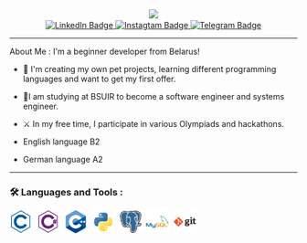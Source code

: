 <div id="header" align="center">
  <img src="https://media.giphy.com/media/ptqAPgghLtHOa0SLJS/giphy.gif" width="100"/>
  <div id="badges">
  <a href="https://www.linkedin.com/in/ivan-lavriv-3599b72a2/">
    <img src="https://img.shields.io/badge/linkedIn-blue?style=for-the-badge&logo=linkedin&logoColor=white" alt="LinkedIn Badge"/>
  </a>
  <a href="https://www.instagram.com/tochno_ne_ivan_lavriv/">
    <img src="https://img.shields.io/badge/instagram-blue?style=for-the-badge&logo=instagram&logoColor=white" alt="Instagtam Badge"/>
  </a>
  <a href="https://t.me/emokitty2007">
    <img src="https://img.shields.io/badge/telegram-blue?style=for-the-badge&logo=telegram&logoColor=white" alt="Telegram Badge"/>
  </a>
</div>
</div>

---

About Me :
I'm a beginner developer from Belarus!
- :telescope: I'm creating my own pet projects, learning different programming languages ​​and want to get my first offer.

- :cowboy_hat_face:I am studying at BSUIR to become a software engineer and systems engineer.

- :crossed_swords: In my free time, I participate in various Olympiads and hackathons.

- English language B2
- German language A2
---

### :hammer_and_wrench: Languages and Tools :
<div>
  <img src=https://raw.githubusercontent.com/devicons/devicon/55609aa5bd817ff167afce0d965585c92040787a/icons/c/c-line.svg title="С" alt="С" width="40" height="40"/>&nbsp;
  <img src=https://raw.githubusercontent.com/devicons/devicon/55609aa5bd817ff167afce0d965585c92040787a/icons/csharp/csharp-line.svg title="С#" alt="С#" width="40" height="40"/>&nbsp;
  <img src=https://raw.githubusercontent.com/devicons/devicon/55609aa5bd817ff167afce0d965585c92040787a/icons/cplusplus/cplusplus-original.svg title="С++" alt="С++" width="40" height="40"/>&nbsp;
  <img src=https://raw.githubusercontent.com/devicons/devicon/55609aa5bd817ff167afce0d965585c92040787a/icons/python/python-original.svg title="Python" alt="Python" width="40" height="40"/>&nbsp;
  <img src=https://raw.githubusercontent.com/devicons/devicon/55609aa5bd817ff167afce0d965585c92040787a/icons/postgresql/postgresql-original.svg title="Postgresql" alt="Postgresql" width="40" height="40"/>&nbsp;
  <img src="https://github.com/devicons/devicon/blob/master/icons/mysql/mysql-original-wordmark.svg" title="MySQL"  alt="MySQL" width="40" height="40"/>&nbsp;
  <img src="https://github.com/devicons/devicon/blob/master/icons/git/git-original-wordmark.svg" title="Git" **alt="Git" width="40" height="40"/>
</div>
